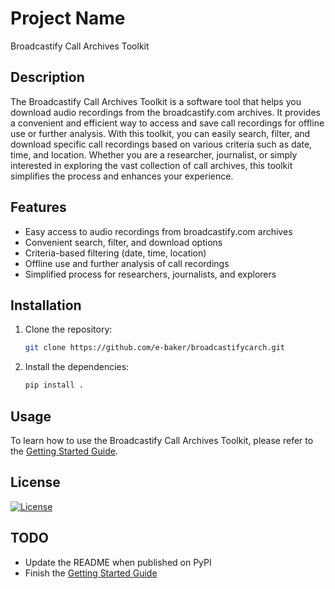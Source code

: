# Project Name

Broadcastify Call Archives Toolkit

## Description

The Broadcastify Call Archives Toolkit is a software tool that helps you download audio recordings from the broadcastify.com archives. It provides a convenient and efficient way to access and save call recordings for offline use or further analysis. With this toolkit, you can easily search, filter, and download specific call recordings based on various criteria such as date, time, and location. Whether you are a researcher, journalist, or simply interested in exploring the vast collection of call archives, this toolkit simplifies the process and enhances your experience.

## Features

- Easy access to audio recordings from broadcastify.com archives
- Convenient search, filter, and download options
- Criteria-based filtering (date, time, location)
- Offline use and further analysis of call recordings
- Simplified process for researchers, journalists, and explorers

## Installation

1. Clone the repository:

    ```bash
    git clone https://github.com/e-baker/broadcastifycarch.git
    ```

2. Install the dependencies:

    ```bash
    pip install .
    ```

## Usage

To learn how to use the Broadcastify Call Archives Toolkit, please refer to the [Getting Started Guide](docs/getting_started.md).

## License

[![License](https://img.shields.io/badge/license-MIT-blue.svg)](LICENSE)

## TODO

* Update the README when published on PyPI
* Finish the [Getting Started Guide](docs/getting_started.md)
